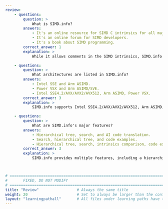 ```yaml
---
review:
    - questions:
        question: >
            What is SIMD.info?
        answers:
            - It's an online resource for SIMD C intrinsics for all major architectures.
            - It's an online forum for SIMD developers.
            - It's a book about SIMD programming.
        correct_answer: 1                    
        explanation: >
            While it allows comments in the SIMD intrinsics, SIMD.info is not a forum. It is an online free resource to assist developers porting C code between popular architectures, for example, from SSE/AVX/AVX512 to Arm ASIMD.

    - questions:
        question: >
            What architectures are listed in SIMD.info?
        answers:
            - Intel SSE and Arm ASIMD.
            - Power VSX and Arm ASIMD/SVE.
            - Intel SSE4.2/AVX/AVX2/AVX512, Arm ASIMD, Power VSX.
        correct_answer: 3
        explanation: >
            SIMD.info supports Intel SSE4.2/AVX/AVX2/AVX512, Arm ASIMD, Power VSX as SIMD architectures. Work is in progress to include Arm SVE/SVE2, MIPS MSA, RISC-V RVV 1.0, s390 Z and others.

    - questions:
        question: >
            What are SIMD.info's major features?
        answers:
            - Hierarchical tree, search, and AI code translation.
            - Search, hierarchical tree, and code examples.
            - Hierarchical tree, search, intrinsics comparison, code examples, equivalents mapping, and links to official documentation.
        correct_answer: 3
        explanation: >
            SIMD.info provides multiple features, including a hierarchical tree, search facility, intrinsics comparison, code examples, equivalents mapping, links to official documentation, and others. AI code translation is not a feature of SIMD.info but is the focus of another project, SIMD.ai.



# ================================================================================
#       FIXED, DO NOT MODIFY
# ================================================================================
title: "Review"                 # Always the same title
weight: 20                      # Set to always be larger than the content in this path
layout: "learningpathall"       # All files under learning paths have this same wrapper
---
```

